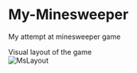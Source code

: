 # My-Minesweeper
My attempt at minesweeper game 

Visual layout of the game  
![MsLayout](https://github.com/Max1mmus/Minesweeper/blob/master/gameLayout.jpg?raw=true)
